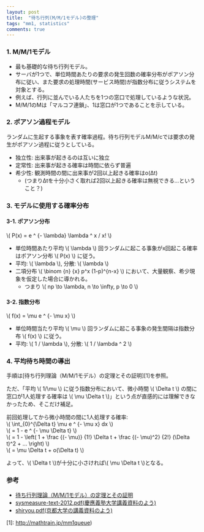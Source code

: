```yaml
---
layout: post
title:  "待ち行列(M/M/1モデル)の整理"
tags: "mm1, statistics"
comments: true
---
```


### 1. M/M/1モデル

- 最も基礎的な待ち行列モデル。
- サーバが1つで、単位時間あたりの要求の発生回数の確率分布がポアソン分布に従い、また要求の処理時間(サービス時間)が指数分布に従うシステムを対象とする。
- 例えば、行列に並んでいる人たちを1つの窓口で処理しているような状況。
- M/M/1のMは「マルコフ連鎖」、1は窓口が1つであることを示している。

### 2. ポアソン過程モデル

ランダムに生起する事象を表す確率過程。待ち行列モデルM/M/cでは要求の発生がポアソン過程に従うとしている。

- 独立性: 出来事が起きるのは互いに独立
- 定常性: 出来事が起きる確率は時間に依らず普遍
- 希少性: 観測時間の間に出来事が2回以上起きる確率はo(Δt)
  - (つまりΔtを十分小さく取れば2回以上起きる確率は無視できる...ということ？)

### 3. モデルに使用する確率分布

#### 3-1. ポアソン分布

\\( P(x) = e ^ {- \\lambda} \\lambda ^ x / x! \\)  

- 単位時間あたり平均 \\( \\lambda \\) 回ランダムに起こる事象がx回起こる確率はポアソン分布 \\( P(x) \\) に従う。
- 平均: \\( \\lambda \\), 分散: \\( \\lambda \\)
- 二項分布 \\( \\binom {n} {x} p^x (1-p)^{n-x} \\) において、大量観察、希少現象を仮定した場合に導かれる。
  - つまり \\( np \\to \\lambda, n \\to \\infty, p \\to 0 \\)

#### 3-2. 指数分布

\\( f(x) = \\mu e ^ {- \\mu x} \\)  

- 単位時間当たり平均 \\( \\mu \\) 回ランダムに起こる事象の発生間隔は指数分布 \\( f(x) \\) に従う。
- 平均: \\( 1 / \\lambda \\), 分散: \\( 1 / \\lambda ^ 2 \\)

### 4. 平均待ち時間の導出

手順は[待ち行列理論（M/M/1モデル）の定理とその証明][1]を参照。  

ただ、「平均 \\( 1/\\mu \\) に従う指数分布において、微小時間 \\( \\Delta t \\) の間に窓口が1人処理する確率は \\( \\mu \\Delta t \\)」という点が直感的には理解できなかったため、そこだけ補足。  

前回処理してから微小時間の間に1人処理する確率:  
\\( \\int_{0}^{\\Delta t} \\mu e ^ {- \\mu x} dx \\)  
\\( = 1 - e ^ {- \\mu \\Delta t} \\)  
\\( = 1 - \\left( 1 + \\frac {(- \\mu)} {1!} \\Delta t + \\frac {(- \\mu)^2} {2!} (\\Delta t)^2 + ... \\right) \\)  
\\( = \\mu \\Delta t + o(\\Delta t) \\)  

よって、\\( \\Delta t \\)が十分に小さければ\\( \\mu \\Delta t \\)となる。

### 参考

- [待ち行列理論（M/M/1モデル）の定理とその証明](http://mathtrain.jp/mm1queue)
- [sysmeasure-text-2012.pdf(慶應義塾大学講義資料のよう)](http://www.west.sd.keio.ac.jp/wp-content/uploads/2012/06/sysmeasure-text-2012.pdf)
- [shiryou.pdf(京都大学の講義資料のよう)](http://www-optima.amp.i.kyoto-u.ac.jp/~takine/tmp/shiryou.pdf)

[1]: http://mathtrain.jp/mm1queue)
